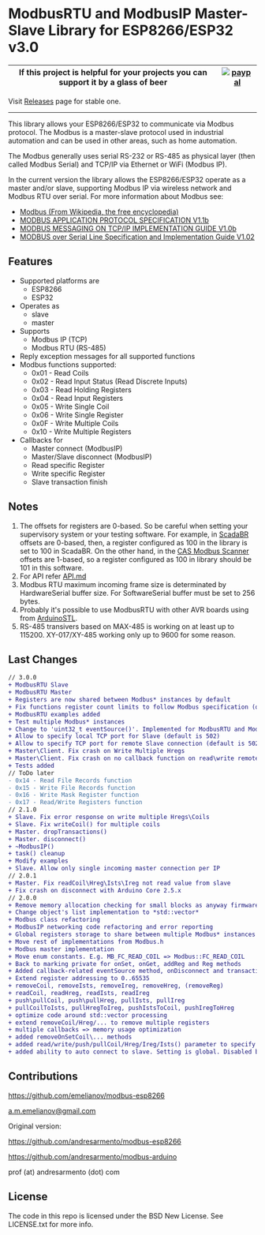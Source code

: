 # ModbusRTU and ModbusIP Master-Slave Library for ESP8266/ESP32 v3.0

|If this project is helpful for your projects you can support it by a glass of beer|[![paypal](https://www.paypalobjects.com/en_US/i/btn/btn_donate_SM.gif)](https://www.paypal.com/cgi-bin/webscr?cmd=_s-xclick&hosted_button_id=Z38SLGAKGM93S&source=url)|
|---|---|


Visit [Releases](https://github.com/emelianov/modbus-esp8266/releases) page for stable one.

---

This library allows your ESP8266/ESP32 to communicate via Modbus protocol. The Modbus is a master-slave protocol
used in industrial automation and can be used in other areas, such as home automation.

The Modbus generally uses serial RS-232 or RS-485 as physical layer (then called Modbus Serial) and TCP/IP via Ethernet or WiFi (Modbus IP).

In the current version the library allows the ESP8266/ESP32 operate as a master and/or slave, supporting Modbus IP via wireless network and Modbus RTU over serial. For more information about Modbus see:

* [Modbus (From Wikipedia, the free encyclopedia)](http://pt.wikipedia.org/wiki/Modbus)
* [MODBUS APPLICATION PROTOCOL SPECIFICATION
V1.1b](http://www.modbus.org/docs/Modbus_Application_Protocol_V1_1b.pdf)
* [MODBUS MESSAGING ON TCP/IP IMPLEMENTATION GUIDE
V1.0b](http://www.modbus.org/docs/Modbus_Messaging_Implementation_Guide_V1_0b.pdf)
* [MODBUS over Serial Line
Specification and Implementation Guide
V1.02](http://www.modbus.org/docs/Modbus_over_serial_line_V1_02.pdf)

## Features

* Supported platforms are
  * ESP8266
  * ESP32
* Operates as
  * slave
  * master
* Supports
  * Modbus IP (TCP)
  * Modbus RTU (RS-485)
* Reply exception messages for all supported functions
* Modbus functions supported:
  * 0x01 - Read Coils
  * 0x02 - Read Input Status (Read Discrete Inputs)
  * 0x03 - Read Holding Registers
  * 0x04 - Read Input Registers
  * 0x05 - Write Single Coil
  * 0x06 - Write Single Register
  * 0x0F - Write Multiple Coils
  * 0x10 - Write Multiple Registers
* Callbacks for
  * Master connect (ModbusIP)
  * Master/Slave disconnect (ModbusIP)
  * Read specific Register
  * Write specific Register
  * Slave transaction finish

## Notes

1. The offsets for registers are 0-based. So be careful when setting your supervisory system or your testing software. For example, in [ScadaBR](http://www.scadabr.com.br) offsets are 0-based, then, a register configured as 100 in the library is set to 100 in ScadaBR. On the other hand, in the [CAS Modbus Scanner](http://www.chipkin.com/products/software/modbus-software/cas-modbus-scanner/) offsets are 1-based, so a register configured as 100 in library should be 101 in this software.
2. For API refer [API.md](https://github.com/emelianov/modbus-esp8266/blob/master/API.md)
3. Modbus RTU maximum incoming frame size is determinated by HardwareSerial buffer size. For SoftwareSerial buffer must be set to 256 bytes.
4. Probably it's possible to use ModbusRTU with other AVR boards using <vector> from [ArduinoSTL](https://github.com/mike-matera/ArduinoSTL).
5. RS-485 transivers based on MAX-485 is working on at least up to 115200. XY-017/XY-485 working only up to 9600 for some reason.

## Last Changes

```diff
// 3.0.0
+ ModbusRTU Slave
+ ModbusRTU Master
+ Registers are now shared between Modbus* instances by default
+ Fix functions register count limits to follow Modbus specification (or RX buffer limitations)
+ ModbusRTU examples added
+ Test multiple Modbus* instances
+ Change to 'uint32_t eventSource()'. Implemented for ModbusRTU and ModbusIP both
+ Allow to specify local TCP port for Slave (default is 502)
+ Allow to specify TCP port for remote Slave connection (default is 502)
+ Master\Client. Fix crash on Write Multiple Hregs
+ Master\Client. Fix crash on no callback function on read\write remote
+ Tests added
// ToDo later
- 0x14 - Read File Records function
- 0x15 - Write File Records function
- 0x16 - Write Mask Register function
- 0x17 - Read/Write Registers function
// 2.1.0
+ Slave. Fix error response on write multiple Hregs\Coils
+ Slave. Fix writeCoil() for multiple coils
+ Master. dropTransactions()
+ Master. disconnect()
+ ~ModbusIP()
+ task() cleanup
+ Modify examples
+ Slave. Allow only single incoming master connection per IP
// 2.0.1
+ Master. Fix readCoil\Hreg\Ists\Ireg not read value from slave
+ Fix crash on disconnect with Arduino Core 2.5.x
// 2.0.0
+ Remove memory allocation checking for small blocks as anyway firmware will fail if so low memory available.
+ Change object's list implementation to *std::vector*
+ Modbus class refactoring
+ ModbusIP networking code refactoring and error reporting
+ Global registers storage to share between multiple Modbus* instances
+ Move rest of implementations from Modbus.h
+ Modbus master implementation
+ Move enum constants. E.g. MB_FC_READ_COIL => Modbus::FC_READ_COIL
+ Back to marking private for onSet, onGet, addReg and Reg methods
+ Added callback-related eventSource method, onDisconnect and transaction result callbacks
+ Extend register addressing to 0..65535
+ removeCoil, removeIsts, removeIreg, removeHreg, (removeReg)
+ readCoil, readHreg, readIsts, readIreg
+ push\pullCoil, push\pullHreg, pullIsts, pullIreg
+ pullCoilToIsts, pullHregToIreg, pushIstsToCoil, pushIregToHreg
+ optimize code around std::vector processing
+ extend removeCoil/Hreg/... to remove multiple registers
+ multiple callbacks => memory usage optimization
+ added removeOnSetCoil\... methods
+ added read/write/push/pullCoil/Hreg/Ireg/Ists() parameter to specify Modbus unit id
+ added ability to auto connect to slave. Setting is global. Disabled by default.
```

## Contributions

https://github.com/emelianov/modbus-esp8266

a.m.emelianov@gmail.com

Original version:

https://github.com/andresarmento/modbus-esp8266

https://github.com/andresarmento/modbus-arduino

prof (at) andresarmento (dot) com

## License

The code in this repo is licensed under the BSD New License. See LICENSE.txt for more info.
